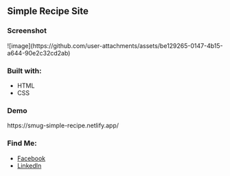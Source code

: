 <h2>Simple Recipe Site</h2>
<h3>Screenshot</h3>
![image](https://github.com/user-attachments/assets/be129265-0147-4b15-a644-90e2c32cd2ab)

<h3>Built with:</h3>
<ul>
  <li>HTML</li>
  <li>CSS</li>
</ul>

<h3>Demo</h3>
https://smug-simple-recipe.netlify.app/

<h3>Find Me:</h3>
<ul>
  <li><a href="https://www.facebook.com/smugsolutions/">Facebook</a></li>
  <li><a href="https://www.linkedin.com/in/onwell-masaraure-b14200130/">LinkedIn</a></li>
</ul>
